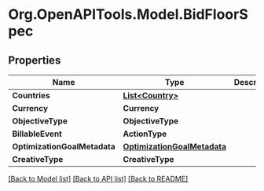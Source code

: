 # Org.OpenAPITools.Model.BidFloorSpec

## Properties

Name | Type | Description | Notes
------------ | ------------- | ------------- | -------------
**Countries** | [**List&lt;Country&gt;**](Country.md) |  | [optional] 
**Currency** | **Currency** |  | 
**ObjectiveType** | **ObjectiveType** |  | [optional] 
**BillableEvent** | **ActionType** |  | 
**OptimizationGoalMetadata** | [**OptimizationGoalMetadata**](OptimizationGoalMetadata.md) |  | [optional] 
**CreativeType** | **CreativeType** |  | [optional] 

[[Back to Model list]](../README.md#documentation-for-models) [[Back to API list]](../README.md#documentation-for-api-endpoints) [[Back to README]](../README.md)

